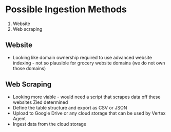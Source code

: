 # Possible Ingestion Methods
1. Website 
2. Web scraping 

## Website
* Looking like domain ownership required to use advanced website indexing - not so plausible for grocery website domains (we do not own those domains)

## Web Scraping 
* Looking more viable - would need a script that scrapes data off these websites Zied determined
* Define the table structure and export as CSV or JSON 
* Upload to Google Drive or any cloud storage that can be used by Vertex Agent
* Ingest data from the cloud storage